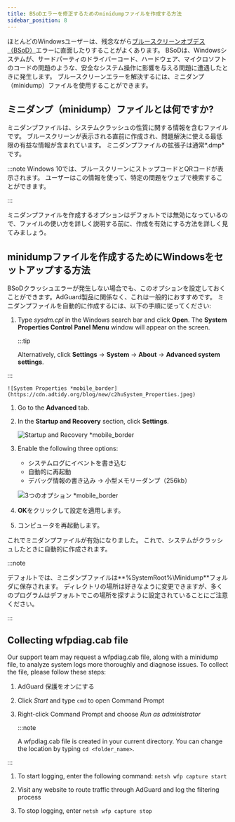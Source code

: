 ```yaml
---
title: BSoDエラーを修正するためのminidumpファイルを作成する方法
sidebar_position: 8
---
```


ほとんどのWindowsユーザーは、残念ながら[ブルースクリーンオブデス（BSoD）](https://en.wikipedia.org/wiki/Blue_screen_of_death)エラーに直面したりすることがよくあります。 BSoDは、Windowsシステムが、サードパーティのドライバーコード、ハードウェア、マイクロソフトのコードの問題のような、安全なシステム操作に影響を与える問題に遭遇したときに発生します。 ブルースクリーンエラーを解決するには、ミニダンプ（minidump）ファイルを使用することができます。

## ミニダンプ（minidump）ファイルとは何ですか?

ミニダンプファイルは、システムクラッシュの性質に関する情報を含むファイルです。 ブルースクリーンが表示される直前に作成され、問題解決に使える最低限の有益な情報が含まれています。 ミニダンプファイルの拡張子は通常*.dmp*です。

:::note
Windows 10では、ブルースクリーンにストップコードとQRコードが表示されます。 ユーザーはこの情報を使って、特定の問題をウェブで検索することができます。

:::

ミニダンプファイルを作成するオプションはデフォルトでは無効になっているので、ファイルの使い方を詳しく説明する前に、作成を有効にする方法を詳しく見てみましょう。

## minidumpファイルを作成するためにWindowsをセットアップする方法

BSoDクラッシュエラーが発生しない場合でも、このオプションを設定しておくことができます。AdGuard製品に関係なく、これは一般的におすすめです。 ミニダンプファイルを自動的に作成するには、以下の手順に従ってください:

 1. Type *sysdm.cpl* in the Windows search bar and click **Open**. The **System Properties Control Panel Menu** window will appear on the screen.

    :::tip

    Alternatively, click **Settings** → **System** → **About** → **Advanced system settings**.


:::

    ![System Properties *mobile_border](https://cdn.adtidy.org/blog/new/c2huSystem_Properties.jpeg)

 1. Go to the **Advanced** tab.
 1. In the **Startup and Recovery** section, click **Settings**.

    ![Startup and Recovery *mobile_border](https://cdn.adtidy.org/blog/new/1dmybiStartup_and_Recovery.png)

 1. Enable the following three options:

    - システムログにイベントを書き込む
    - 自動的に再起動
    - デバッグ情報の書き込み → 小型メモリーダンプ（256kb）

    ![3つのオプション *mobile_border](https://cdn.adtidy.org/blog/new/nmr4eThree_options.png)

 1. **OK**をクリックして設定を適用します。
 1. コンピュータを再起動します。

これでミニダンプファイルが有効になりました。 これで、システムがクラッシュしたときに自動的に作成されます。

:::note

デフォルトでは、ミニダンプファイルは**%SystemRoot%\Minidump**フォルダに保存されます。 ディレクトリの場所は好きなように変更できますが、多くのプログラムはデフォルトでこの場所を探すように設定されていることにご注意ください。

:::

## Collecting wfpdiag.cab file

Our support team may request a wfpdiag.cab file, along with a minidump file, to analyze system logs more thoroughly and diagnose issues. To collect the file, please follow these steps:

1. AdGuard 保護をオンにする

1. Click *Start* and type `cmd` to open Command Prompt

1. Right-click Command Prompt and choose *Run as administrator*

    :::note

    A wfpdiag.cab file is created in your current directory. You can change the location by typing `cd <folder_name>`.


:::

1. To start logging, enter the following command: `netsh wfp capture start`

1. Visit any website to route traffic through AdGuard and log the filtering process

1. To stop logging, enter `netsh wfp capture stop`
